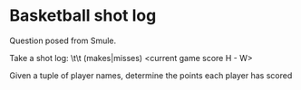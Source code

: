 # Basketball shot log

Question posed from Smule.

Take a shot log:
<time remaining>\t\t<player name> (makes|misses) <some shot description text> <current game score H - W>

Given a tuple of player names, determine the points each player has scored

